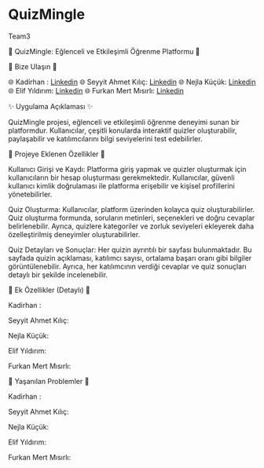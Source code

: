 # QuizMingle
Team3 

🌟 QuizMingle: Eğlenceli ve Etkileşimli Öğrenme Platformu 🌟

🚨 Bize Ulaşın 🚨

🌐 Kadirhan : [Linkedin](https://tr.linkedin.com/in/kadirhansaglam)
🌐 Seyyit Ahmet Kılıç: [Linkedin](https://tr.linkedin.com/in/seyyit-ahmet-kilic)
🌐 Nejla Küçük: [Linkedin](https://tr.linkedin.com/in/nkucuk)
🌐 Elif Yıldırım: [Linkedin](https://tr.linkedin.com/in/elif-y%C4%B1ld%C4%B1r%C4%B1m-4a1373203)
🌐 Furkan Mert Mısırlı: [Linkedin](https://www.linkedin.com/in/furkan-mert-m%C4%B1s%C4%B1rl%C4%B1/)

✨ Uygulama Açıklaması ✨

QuizMingle projesi, eğlenceli ve etkileşimli öğrenme deneyimi sunan bir platformdur. Kullanıcılar, çeşitli konularda interaktif quizler oluşturabilir, paylaşabilir ve katılımcılarını bilgi seviyelerini test edebilirler.

📍 Projeye Eklenen Özellikler 📍

Kullanıcı Girişi ve Kaydı:
Platforma giriş yapmak ve quizler oluşturmak için kullanıcıların bir hesap oluşturması gerekmektedir. Kullanıcılar, güvenli kullanıcı kimlik doğrulaması ile platforma erişebilir ve kişisel profillerini yönetebilirler.

Quiz Oluşturma:
Kullanıcılar, platform üzerinden kolayca quiz oluşturabilirler. Quiz oluşturma formunda, soruların metinleri, seçenekleri ve doğru cevaplar belirlenebilir. Ayrıca, quizlere kategoriler ve zorluk seviyeleri ekleyerek daha özelleştirilmiş deneyimler oluşturabilirler.

Quiz Detayları ve Sonuçlar:
Her quizin ayrıntılı bir sayfası bulunmaktadır. Bu sayfada quizin açıklaması, katılımcı sayısı, ortalama başarı oranı gibi bilgiler görüntülenebilir. Ayrıca, her katılımcının verdiği cevaplar ve quiz sonuçları detaylı bir şekilde incelenebilir.

📌 Ek Özellikler (Detaylı) 📌

Kadirhan :

Seyyit Ahmet Kılıç:

Nejla Küçük:

Elif Yıldırım:

Furkan Mert Mısırlı:

📛 Yaşanılan Problemler 📛

Kadirhan :

Seyyit Ahmet Kılıç:

Nejla Küçük:

Elif Yıldırım:

Furkan Mert Mısırlı:

